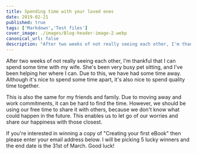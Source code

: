 ```yaml
---
title: Spending time with your loved ones
date: 2019-02-21
published: true
tags: ['Markdown','Test files']
cover_image: ./images/Blog-header-image-2.webp
canonical_url: false
description: "After two weeks of not really seeing each other, I'm thankful that I can spend some time with my wife. She's been very busy pet sitting, and I've been helping her where I can. Due to this, we have had some time away. Although it's nice to spend some time apart, it's also nice to spend quality time together."
---
```


After two weeks of not really seeing each other, I'm thankful that I can spend some time with my wife. She's been very busy pet sitting, and I've been helping her where I can. Due to this, we have had some time away. Although it's nice to spend some time apart, it's also nice to spend quality time together.

This is also the same for my friends and family. Due to moving away and work commitments, it can be hard to find the time. However, we should be using our free time to share it with others, because we don't know what could happen in the future. This enables us to let go of our worries and share our happiness with those closest.

If you're interested in winning a copy of "Creating your first eBook" then please enter your email address below. I will be picking 5 lucky winners and the end date is the 31st of March. Good luck!
